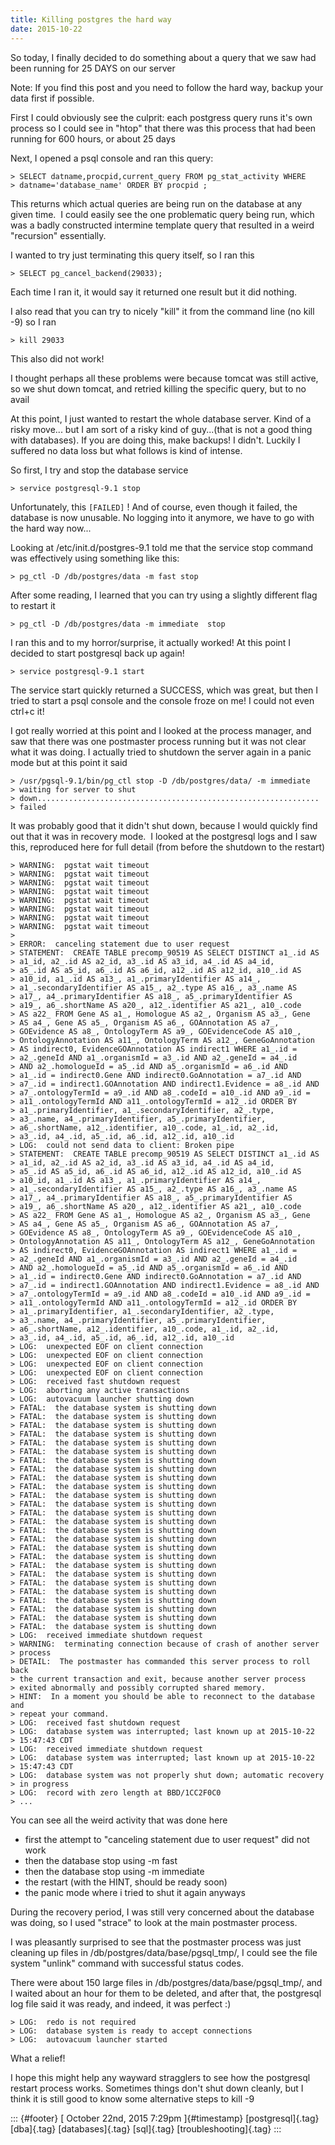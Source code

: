 ```yaml
---
title: Killing postgres the hard way
date: 2015-10-22
---
```


So today, I finally decided to do something about a query that we saw
had been running for 25 DAYS on our server

Note: If you find this post and you need to follow the hard way, backup
your data first if possible.

First I could obviously see the culprit: each postgress query runs it's
own process so I could see in "htop" that there was this process that
had been running for 600 hours, or about 25 days

Next, I opened a psql console and ran this query:

```
> SELECT datname,procpid,current_query FROM pg_stat_activity WHERE
> datname='database_name' ORDER BY procpid ;
```

This returns which actual queries are being run on the database at any
given time.  I could easily see the one problematic query being run,
which was a badly constructed intermine template query that resulted in
a weird "recursion" essentially.

I wanted to try just terminating this query itself, so I ran this

```
> SELECT pg_cancel_backend(29033);
```

Each time I ran it, it would say it returned one result but it did
nothing.

I also read that you can try to nicely "kill" it from the command line
(no kill -9) so I ran

```
> kill 29033
```

This also did not work!

I thought perhaps all these problems were because tomcat was still
active, so we shut down tomcat, and retried killing the specific query,
but to no avail

At this point, I just wanted to restart the whole database server. Kind
of a risky move... but I am sort of a risky kind of guy...(that is not a
good thing with databases). If you are doing this, make backups! I
didn't. Luckily I suffered no data loss but what follows is kind of
intense.

So first, I try and stop the database service

```
> service postgresql-9.1 stop
```

Unfortunately, this `[FAILED]` ! And of course, even though it failed,
the database is now unusable. No logging into it anymore, we have to go
with the hard way now...

Looking at /etc/init.d/postgres-9.1 told me that the service stop
command was effectively using something like this:

```
> pg_ctl -D /db/postgres/data -m fast stop
```

After some reading, I learned that you can try using a slightly
different flag to restart it

```
> pg_ctl -D /db/postgres/data -m immediate  stop
```

I ran this and to my horror/surprise, it actually worked! At this point
I decided to start postgresql back up again!

```
> service postgresql-9.1 start
```

The service start quickly returned a SUCCESS, which was great, but then
I tried to start a psql console and the console froze on me! I could not
even ctrl+c it!

I got really worried at this point and I looked at the process manager,
and saw that there was one postmaster process running but it was not
clear what it was doing. I actually tried to shutdown the server again
in a panic mode but at this point it said

```
> /usr/pgsql-9.1/bin/pg_ctl stop -D /db/postgres/data/ -m immediate
> waiting for server to shut
> down...............................................................
> failed
```

It was probably good that it didn't shut down, because I would quickly
find out that it was in recovery mode.  I looked at the postgresql logs
and I saw this, reproduced here for full detail (from before the
shutdown to the restart)

```
> WARNING:  pgstat wait timeout
> WARNING:  pgstat wait timeout
> WARNING:  pgstat wait timeout
> WARNING:  pgstat wait timeout
> WARNING:  pgstat wait timeout
> WARNING:  pgstat wait timeout
> WARNING:  pgstat wait timeout
> WARNING:  pgstat wait timeout
>
> ERROR:  canceling statement due to user request
> STATEMENT:  CREATE TABLE precomp_90519 AS SELECT DISTINCT a1_.id AS
> a1_id, a2_.id AS a2_id, a3_.id AS a3_id, a4_.id AS a4_id,
> a5_.id AS a5_id, a6_.id AS a6_id, a12_.id AS a12_id, a10_.id AS
> a10_id, a1_.id AS a13_, a1_.primaryIdentifier AS a14_,
> a1_.secondaryIdentifier AS a15_, a2_.type AS a16_, a3_.name AS
> a17_, a4_.primaryIdentifier AS a18_, a5_.primaryIdentifier AS
> a19_, a6_.shortName AS a20_, a12_.identifier AS a21_, a10_.code
> AS a22_ FROM Gene AS a1_, Homologue AS a2_, Organism AS a3_, Gene
> AS a4_, Gene AS a5_, Organism AS a6_, GOAnnotation AS a7_,
> GOEvidence AS a8_, OntologyTerm AS a9_, GOEvidenceCode AS a10_,
> OntologyAnnotation AS a11_, OntologyTerm AS a12_, GeneGoAnnotation
> AS indirect0, EvidenceGOAnnotation AS indirect1 WHERE a1_.id =
> a2_.geneId AND a1_.organismId = a3_.id AND a2_.geneId = a4_.id
> AND a2_.homologueId = a5_.id AND a5_.organismId = a6_.id AND
> a1_.id = indirect0.Gene AND indirect0.GoAnnotation = a7_.id AND
> a7_.id = indirect1.GOAnnotation AND indirect1.Evidence = a8_.id AND
> a7_.ontologyTermId = a9_.id AND a8_.codeId = a10_.id AND a9_.id =
> a11_.ontologyTermId AND a11_.ontologyTermId = a12_.id ORDER BY
> a1_.primaryIdentifier, a1_.secondaryIdentifier, a2_.type,
> a3_.name, a4_.primaryIdentifier, a5_.primaryIdentifier,
> a6_.shortName, a12_.identifier, a10_.code, a1_.id, a2_.id,
> a3_.id, a4_.id, a5_.id, a6_.id, a12_.id, a10_.id
> LOG:  could not send data to client: Broken pipe
> STATEMENT:  CREATE TABLE precomp_90519 AS SELECT DISTINCT a1_.id AS
> a1_id, a2_.id AS a2_id, a3_.id AS a3_id, a4_.id AS a4_id,
> a5_.id AS a5_id, a6_.id AS a6_id, a12_.id AS a12_id, a10_.id AS
> a10_id, a1_.id AS a13_, a1_.primaryIdentifier AS a14_,
> a1_.secondaryIdentifier AS a15_, a2_.type AS a16_, a3_.name AS
> a17_, a4_.primaryIdentifier AS a18_, a5_.primaryIdentifier AS
> a19_, a6_.shortName AS a20_, a12_.identifier AS a21_, a10_.code
> AS a22_ FROM Gene AS a1_, Homologue AS a2_, Organism AS a3_, Gene
> AS a4_, Gene AS a5_, Organism AS a6_, GOAnnotation AS a7_,
> GOEvidence AS a8_, OntologyTerm AS a9_, GOEvidenceCode AS a10_,
> OntologyAnnotation AS a11_, OntologyTerm AS a12_, GeneGoAnnotation
> AS indirect0, EvidenceGOAnnotation AS indirect1 WHERE a1_.id =
> a2_.geneId AND a1_.organismId = a3_.id AND a2_.geneId = a4_.id
> AND a2_.homologueId = a5_.id AND a5_.organismId = a6_.id AND
> a1_.id = indirect0.Gene AND indirect0.GoAnnotation = a7_.id AND
> a7_.id = indirect1.GOAnnotation AND indirect1.Evidence = a8_.id AND
> a7_.ontologyTermId = a9_.id AND a8_.codeId = a10_.id AND a9_.id =
> a11_.ontologyTermId AND a11_.ontologyTermId = a12_.id ORDER BY
> a1_.primaryIdentifier, a1_.secondaryIdentifier, a2_.type,
> a3_.name, a4_.primaryIdentifier, a5_.primaryIdentifier,
> a6_.shortName, a12_.identifier, a10_.code, a1_.id, a2_.id,
> a3_.id, a4_.id, a5_.id, a6_.id, a12_.id, a10_.id
> LOG:  unexpected EOF on client connection
> LOG:  unexpected EOF on client connection
> LOG:  unexpected EOF on client connection
> LOG:  unexpected EOF on client connection
> LOG:  received fast shutdown request
> LOG:  aborting any active transactions
> LOG:  autovacuum launcher shutting down
> FATAL:  the database system is shutting down
> FATAL:  the database system is shutting down
> FATAL:  the database system is shutting down
> FATAL:  the database system is shutting down
> FATAL:  the database system is shutting down
> FATAL:  the database system is shutting down
> FATAL:  the database system is shutting down
> FATAL:  the database system is shutting down
> FATAL:  the database system is shutting down
> FATAL:  the database system is shutting down
> FATAL:  the database system is shutting down
> FATAL:  the database system is shutting down
> FATAL:  the database system is shutting down
> FATAL:  the database system is shutting down
> FATAL:  the database system is shutting down
> FATAL:  the database system is shutting down
> FATAL:  the database system is shutting down
> FATAL:  the database system is shutting down
> FATAL:  the database system is shutting down
> FATAL:  the database system is shutting down
> FATAL:  the database system is shutting down
> FATAL:  the database system is shutting down
> FATAL:  the database system is shutting down
> FATAL:  the database system is shutting down
> FATAL:  the database system is shutting down
> FATAL:  the database system is shutting down
> LOG:  received immediate shutdown request
> WARNING:  terminating connection because of crash of another server
> process
> DETAIL:  The postmaster has commanded this server process to roll back
> the current transaction and exit, because another server process
> exited abnormally and possibly corrupted shared memory.
> HINT:  In a moment you should be able to reconnect to the database and
> repeat your command.
> LOG:  received fast shutdown request
> LOG:  database system was interrupted; last known up at 2015-10-22
> 15:47:43 CDT
> LOG:  received immediate shutdown request
> LOG:  database system was interrupted; last known up at 2015-10-22
> 15:47:43 CDT
> LOG:  database system was not properly shut down; automatic recovery
> in progress
> LOG:  record with zero length at BBD/1CC2F0C0
> ...
```

You can see all the weird activity that was done here

- first the attempt to "canceling statement due to user request" did not work
- then the database stop using -m fast
- then the database stop using -m immediate
- the restart (with the HINT, should be ready soon)
- the panic mode where i tried to shut it again anyways

During the recovery period, I was still very concerned about the
database was doing, so I used "strace" to look at the main postmaster
process.

I was pleasantly surprised to see that the postmaster process was just
cleaning up files in /db/postgres/data/base/pgsql_tmp/, I could see the
file system "unlink" command with successful status codes.

There were about 150 large files in /db/postgres/data/base/pgsql_tmp/,
and I waited about an hour for them to be deleted, and after that, the
postgresql log file said it was ready, and indeed, it was perfect :)

```
> LOG:  redo is not required
> LOG:  database system is ready to accept connections
> LOG:  autovacuum launcher started
```

What a relief!

I hope this might help any wayward stragglers to see how the postgresql
restart process works. Sometimes things don't shut down cleanly, but I
think it is still good to know some alternative steps to kill -9

::: {#footer}
[ October 22nd, 2015 7:29pm ]{#timestamp} [postgresql]{.tag} [dba]{.tag}
[databases]{.tag} [sql]{.tag} [troubleshooting]{.tag}
:::
